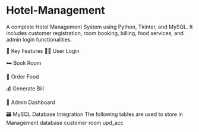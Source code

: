 # Hotel-Management
A complete Hotel Management System using Python, Tkinter, and MySQL. It includes customer registration, room booking, billing, food services, and admin login functionalities.

🚀 Key Features
🧑‍💼 User Login 

🛏️ Book Room

🍔 Order Food

💰 Generate Bill

🧾 Admin Dashboard

🗃️ MySQL Database Integration
The following tables are used to store in Management database
customer
room
upd_acc
